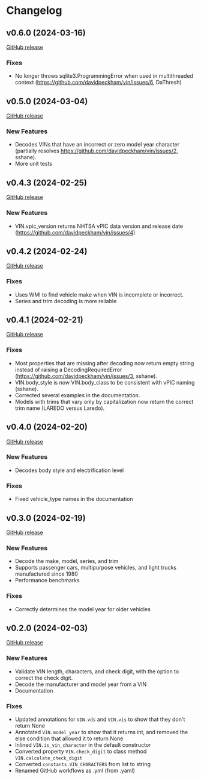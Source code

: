 # Changelog

## v0.6.0 (2024-03-16)

[GitHub release](https://github.com/davidpeckham/vin/releases/tag/v0.6.0)

### Fixes

* No longer throws sqlite3.ProgrammingError when used in multithreaded context (https://github.com/davidpeckham/vin/issues/6, DaThresh)

## v0.5.0 (2024-03-04)

[GitHub release](https://github.com/davidpeckham/vin/releases/tag/v0.5.0)

### New Features

* Decodes VINs that have an incorrect or zero model year character (partially resolves https://github.com/davidpeckham/vin/issues/2, sshane).
* More unit tests

## v0.4.3 (2024-02-25)

[GitHub release](https://github.com/davidpeckham/vin/releases/tag/v0.4.3)

### New Features

* VIN.vpic_version returns NHTSA vPIC data version and release date (https://github.com/davidpeckham/vin/issues/4).

## v0.4.2 (2024-02-24)

[GitHub release](https://github.com/davidpeckham/vin/releases/tag/v0.4.2)

### Fixes

* Uses WMI to find vehicle make when VIN is incomplete or incorrect.
* Series and trim decoding is more reliable

## v0.4.1 (2024-02-21)

[GitHub release](https://github.com/davidpeckham/vin/releases/tag/v0.4.1)

### Fixes

* Most properties that are missing after decoding now return empty string instead of raising a DecodingRequiredError (https://github.com/davidpeckham/vin/issues/3, sshane).
* VIN.body_style is now VIN.body_class to be consistent with vPIC naming (sshane).
* Corrected several examples in the documentation.
* Models with trims that vary only by capitalization now return the correct trim name (LAREDO versus Laredo).

## v0.4.0 (2024-02-20)

[GitHub release](https://github.com/davidpeckham/vin/releases/tag/v0.4.0)

### New Features

* Decodes body style and electrification level

### Fixes

* Fixed vehicle_type names in the documentation

## v0.3.0 (2024-02-19)

[GitHub release](https://github.com/davidpeckham/vin/releases/tag/v0.3.0)

### New Features

* Decode the make, model, series, and trim
* Supports passenger cars, multipurpose vehicles, and light trucks manufactured since 1980
* Performance benchmarks

### Fixes

* Correctly determines the model year for older vehicles

## v0.2.0 (2024-02-03)

[GitHub release](https://github.com/davidpeckham/vin/releases/tag/v0.2.0)

### New Features

* Validate VIN length, characters, and check digit, with the option to correct the check digit.
* Decode the manufacturer and model year from a VIN
* Documentation

### Fixes

* Updated annotations for `VIN.vds` and `VIN.vis` to show that they don't return None
* Annotated `VIN.model_year` to show that it returns int, and removed the else condition that allowed it to return None
* Inlined `VIN.is_vin_character` in the default constructor
* Converted property `VIN.check_digit` to class method  `VIN.calculate_check_digit`
* Converted ``constants.VIN_CHARACTERS`` from list to string
* Renamed GitHub workflows as .yml (from .yaml)
